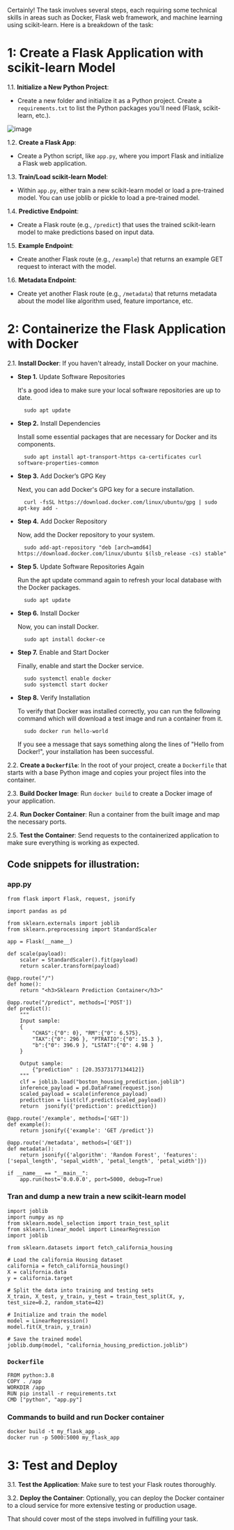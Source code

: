 
Certainly! The task involves several steps, each requiring some technical skills in areas such as Docker, Flask web framework, and machine learning using scikit-learn. Here is a breakdown of the task:

# 1: Create a Flask Application with scikit-learn Model

1.1.  **Initialize a New Python Project**: 

- Create a new folder and initialize it as a Python project. Create a `requirements.txt` to list the Python packages you'll need (Flask, scikit-learn, etc.).

![image](https://github.com/juliuschou/juliuschou-hellowWorldFlaskAWSElasticBeanstalkPipeline/assets/4725611/a98c7156-77b5-4813-abfd-36e6f20d0c8a)
    
1.2.  **Create a Flask App**: 
- Create a Python script, like `app.py`, where you import Flask and initialize a Flask web application.
    
1.3.  **Train/Load scikit-learn Model**: 
- Within `app.py`, either train a new scikit-learn model or load a pre-trained model. You can use joblib or pickle to load a pre-trained model.
    
1.4.  **Predictive Endpoint**: 
- Create a Flask route (e.g., `/predict`) that uses the trained scikit-learn model to make predictions based on input data.
    
1.5.  **Example Endpoint**: 
- Create another Flask route (e.g., `/example`) that returns an example GET request to interact with the model.
    
1.6.  **Metadata Endpoint**: 
- Create yet another Flask route (e.g., `/metadata`) that returns metadata about the model like algorithm used, feature importance, etc.
    

# 2: Containerize the Flask Application with Docker

2.1.  **Install Docker**: If you haven't already, install Docker on your machine.
	
- **Step 1.** Update Software Repositories
		
    It's a good idea to make sure your local software repositories are up to date.
				
        sudo apt update 

- **Step 2.** Install Dependencies
	
    Install some essential packages that are necessary for Docker and its components.
    		
        sudo apt install apt-transport-https ca-certificates curl software-properties-common
    		 
		
- **Step 3.** Add Docker’s GPG Key

    Next, you can add Docker's GPG key for a secure installation.
  		
        curl -fsSL https://download.docker.com/linux/ubuntu/gpg | sudo apt-key add -
  		 

- **Step 4.** Add Docker Repository
		
    Now, add the Docker repository to your system.

        sudo add-apt-repository "deb [arch=amd64] https://download.docker.com/linux/ubuntu $(lsb_release -cs) stable"
		 

- **Step 5.** Update Software Repositories Again
    
    Run the apt update command again to refresh your local database with the Docker packages.
			
        sudo apt update
		 

- **Step 6.** Install Docker
    
    Now, you can install Docker.
				
        sudo apt install docker-ce
		 

- **Step 7.** Enable and Start Docker
        
    Finally, enable and start the Docker service.
				
        sudo systemctl enable docker
        sudo systemctl start docker
    		 

- **Step 8.** Verify Installation
    
    To verify that Docker was installed correctly, you can run the following command which will download a test image and run a container from it.
		
        sudo docker run hello-world
		 
    If you see a message that says something along the lines of "Hello from Docker!", your installation has been successful.    

2.2.  **Create a `Dockerfile`**: In the root of your project, create a `Dockerfile` that starts with a base Python image and copies your project files into the container.
    
2.3.  **Build Docker Image**: Run `docker build` to create a Docker image of your application.
    
2.4.  **Run Docker Container**: Run a container from the built image and map the necessary ports.
    
2.5.  **Test the Container**: Send requests to the containerized application to make sure everything is working as expected.
    

## Code snippets for illustration:

### app.py


    from flask import Flask, request, jsonify
    
    import pandas as pd
    
    from sklearn.externals import joblib
    from sklearn.preprocessing import StandardScaler
    
    app = Flask(__name__)
    
    def scale(payload):
        scaler = StandardScaler().fit(payload)
        return scaler.transform(payload)
    
    @app.route("/")
    def home():
        return "<h3>Sklearn Prediction Container</h3>"
    
    @app.route("/predict", methods=['POST'])
    def predict():
        """
        Input sample:
        {
            "CHAS":{"0": 0}, "RM":{"0": 6.575},
            "TAX":{"0": 296 }, "PTRATIO":{"0": 15.3 },
            "b":{"0": 396.9 }, "LSTAT":{"0": 4.98 }
        }
        
        Output sample:
            {"prediction" : [20.35373177134412]}
        """
        clf = joblib.load("boston_housing_prediction.joblib")
        inference_payload = pd.DataFrame(request.json)
        scaled_payload = scale(inference_payload)
        predicttion = list(clf.predict(scaled_payload))
        return  jsonify({'prediction': predicttion})
    
    @app.route('/example', methods=['GET'])
    def example():
        return jsonify({'example': 'GET /predict'})
    
    @app.route('/metadata', methods=['GET'])
    def metadata():
        return jsonify({'algorithm': 'Random Forest', 'features': ['sepal_length', 'sepal_width', 'petal_length', 'petal_width']})
    
    if __name__ == "__main__":
        app.run(host='0.0.0.0', port=5000, debug=True)

### Tran and dump a new train a new scikit-learn model
		
    import joblib
    import numpy as np
    from sklearn.model_selection import train_test_split
    from sklearn.linear_model import LinearRegression
    import joblib
    
    from sklearn.datasets import fetch_california_housing
    
    # Load the california Housing dataset
    california = fetch_california_housing()
    X = california.data
    y = california.target
    
    # Split the data into training and testing sets
    X_train, X_test, y_train, y_test = train_test_split(X, y, test_size=0.2, random_state=42)
    
    # Initialize and train the model
    model = LinearRegression()
    model.fit(X_train, y_train)
    
    # Save the trained model
    joblib.dump(model, "california_housing_prediction.joblib")


### `Dockerfile`


    FROM python:3.8
    COPY . /app
    WORKDIR /app
    RUN pip install -r requirements.txt
    CMD ["python", "app.py"]


### Commands to build and run Docker container


    docker build -t my_flask_app .
    docker run -p 5000:5000 my_flask_app
 

# 3: Test and Deploy

3.1.  **Test the Application**: Make sure to test your Flask routes thoroughly.
    
3.2.  **Deploy the Container**: Optionally, you can deploy the Docker container to a cloud service for more extensive testing or production usage.
    

That should cover most of the steps involved in fulfilling your task.
